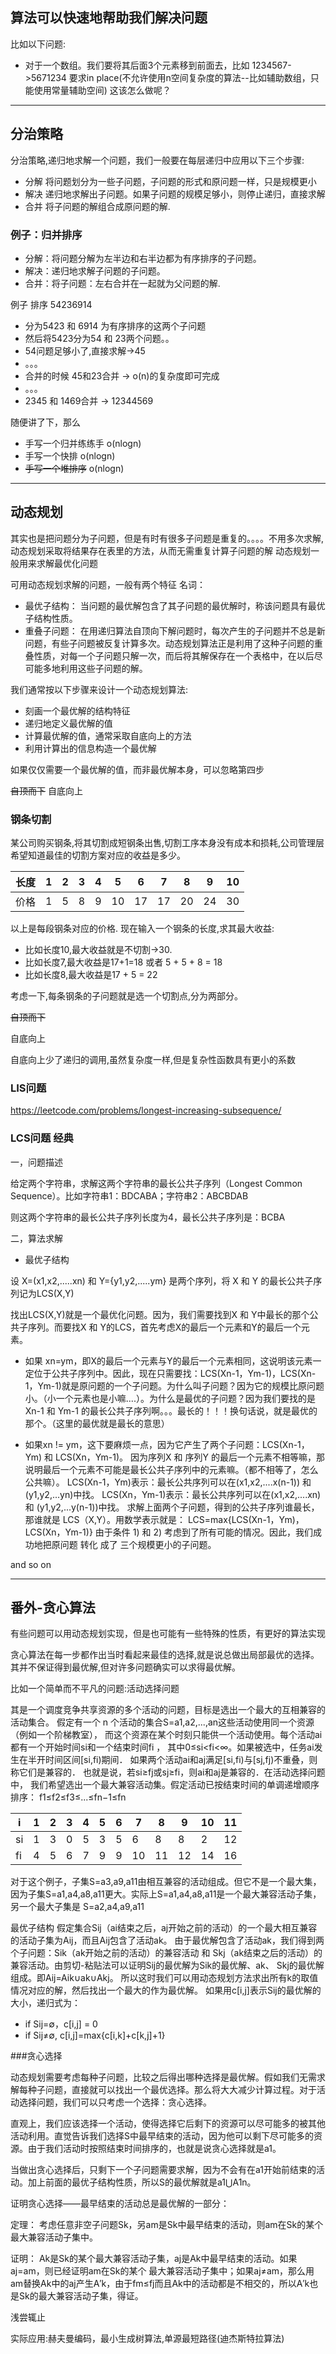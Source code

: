 ## 算法可以快速地帮助我们解决问题

比如以下问题:
* 对于一个数组。我们要将其后面3个元素移到前面去，比如 1234567->5671234
要求in place(不允许使用n空间复杂度的算法--比如辅助数组，只能使用常量辅助空间)
这该怎么做呢？
-------------------------------------
## 分治策略
分治策略,递归地求解一个问题，我们一般要在每层递归中应用以下三个步骤:
* 分解 将问题划分为一些子问题，子问题的形式和原问题一样，只是规模更小
* 解决 递归地求解出子问题。如果子问题的规模足够小，则停止递归，直接求解
* 合并 将子问题的解组合成原问题的解.

### 例子：归并排序
* 分解：将问题分解为左半边和右半边都为有序排序的子问题。
* 解决：递归地求解子问题的子问题。
* 合并：将子问题：左右合并在一起就为父问题的解.

例子 排序 54236914
* 分为5423 和 6914 为有序排序的这两个子问题
* 然后将5423分为54 和 23两个问题。。
* 54问题足够小了,直接求解->45
* 。。。
* 合并的时候 45和23合并 -> o(n)的复杂度即可完成
* 。。。 
* 2345 和 1469合并 -> 12344569

随便讲了下，那么

* 手写一个归并练练手 o(nlogn)
* 手写一个快排 o(nlogn)
* ~~手写一个堆排序~~ o(nlogn)

--------------------------------------------------------


## 动态规划
其实也是把问题分为子问题，但是有时有很多子问题是重复的。。。。不用多次求解,动态规划采取将结果存在表里的方法，从而无需重复计算子问题的解
动态规划一般用来求解最优化问题

可用动态规划求解的问题，一般有两个特征
名词：
* 最优子结构： 当问题的最优解包含了其子问题的最优解时，称该问题具有最优子结构性质。
* 重叠子问题： 在用递归算法自顶向下解问题时，每次产生的子问题并不总是新问题，有些子问题被反复计算多次。动态规划算法正是利用了这种子问题的重叠性质，对每一个子问题只解一次，而后将其解保存在一个表格中，在以后尽可能多地利用这些子问题的解。

我们通常按以下步骤来设计一个动态规划算法:
* 刻画一个最优解的结构特征
* 递归地定义最优解的值
* 计算最优解的值，通常采取自底向上的方法
* 利用计算出的信息构造一个最优解

如果仅仅需要一个最优解的值，而非最优解本身，可以忽略第四步

~~自顶而下~~
自底向上

### 钢条切割

某公司购买钢条,将其切割成短钢条出售,切割工序本身没有成本和损耗,公司管理层希望知道最佳的切割方案对应的收益是多少。

长度| 1| 2| 3| 4| 5| 6| 7| 8| 9| 10
------| ------| ------| ------| ------| ------| ------| ------| ------| ------| ------
价格| 1| 5| 8| 9| 10| 17| 17| 20| 24| 30


以上是每段钢条对应的价格.
现在输入一个钢条的长度,求其最大收益:
* 比如长度10,最大收益就是不切割->30.
* 比如长度7,最大收益是17+1=18 或者 5 + 5 + 8 = 18
* 比如长度8,最大收益是17 + 5 = 22

考虑一下,每条钢条的子问题就是选一个切割点,分为两部分。

~~自顶而下~~

自底向上

自底向上少了递归的调用,虽然复杂度一样,但是复杂性函数具有更小的系数

### LIS问题
https://leetcode.com/problems/longest-increasing-subsequence/

### LCS问题 经典
一，问题描述

给定两个字符串，求解这两个字符串的最长公共子序列（Longest Common Sequence）。比如字符串1：BDCABA；字符串2：ABCBDAB

则这两个字符串的最长公共子序列长度为4，最长公共子序列是：BCBA

二，算法求解

* 最优子结构

设 X=(x1,x2,.....xn) 和 Y={y1,y2,.....ym} 是两个序列，将 X 和 Y 的最长公共子序列记为LCS(X,Y)

找出LCS(X,Y)就是一个最优化问题。因为，我们需要找到X 和 Y中最长的那个公共子序列。而要找X 和 Y的LCS，首先考虑X的最后一个元素和Y的最后一个元素。
* 如果 xn=ym，即X的最后一个元素与Y的最后一个元素相同，这说明该元素一定位于公共子序列中。因此，现在只需要找：LCS(Xn-1，Ym-1)，LCS(Xn-1，Ym-1)就是原问题的一个子问题。为什么叫子问题？因为它的规模比原问题小。（小一个元素也是小嘛....）。为什么是最优的子问题？因为我们要找的是Xn-1 和 Ym-1 的最长公共子序列啊。。。最长的！！！换句话说，就是最优的那个。（这里的最优就是最长的意思）

* 如果xn != ym，这下要麻烦一点，因为它产生了两个子问题：LCS(Xn-1，Ym) 和 LCS(Xn，Ym-1)。
因为序列X 和 序列Y 的最后一个元素不相等嘛，那说明最后一个元素不可能是最长公共子序列中的元素嘛。（都不相等了，怎么公共嘛）。
LCS(Xn-1，Ym)表示：最长公共序列可以在(x1,x2,....x(n-1)) 和 (y1,y2,...yn)中找。
LCS(Xn，Ym-1)表示：最长公共序列可以在(x1,x2,....xn) 和 (y1,y2,...y(n-1))中找。
求解上面两个子问题，得到的公共子序列谁最长，那谁就是 LCS（X,Y）。用数学表示就是：
LCS=max{LCS(Xn-1，Ym)，LCS(Xn，Ym-1)}
由于条件 1)  和  2)  考虑到了所有可能的情况。因此，我们成功地把原问题 转化 成了 三个规模更小的子问题。

and so on 

-----------------------------------------------------------

## 番外-贪心算法
有些问题可以用动态规划实现，但是也可能有一些特殊的性质，有更好的算法实现

贪心算法在每一步都作出当时看起来最佳的选择,就是说总做出局部最优的选择。其并不保证得到最优解,但对许多问题确实可以求得最优解。

比如一个简单而不平凡的问题:活动选择问题

其是一个调度竞争共享资源的多个活动的问题，目标是选出一个最大的互相兼容的活动集合。
假定有一个 n 个活动的集合S=a1,a2,...,an这些活动使用同一个资源（例如一个阶梯教室），
而这个资源在某个时刻只能供一个活动使用。每个活动ai都有一个开始时间si和一个结束时间fi ，
其中0≤si<fi<∞。如果被选中，任务ai发生在半开时间区间[si,fi)期间．
如果两个活动ai和aj满足[si,fi)与[sj,fj)不重叠，则称它们是兼容的．
也就是说，若si≥fj或sj≥fi，则ai和aj是兼容的．在活动选择问题中，
我们希望选出一个最大兼容活动集。假定活动已按结束时间的单调递增顺序排序：
f1≤f2≤f3≤...≤fn−1≤fn

i| 1| 2| 3| 4| 5| 6| 7| 8| 9| 10| 11 
------|------|------|------|------|------|------|------|------|------|------|------
si|1|3|0|5|3|5|6 |8	|8 |2 |12 | --
fi|4|5|6|7|9|9|10|11|12|14|16 | --

对于这个例子，子集S=a3,a9,a11由相互兼容的活动组成。但它不是一个最大集，因为子集S=a1,a4,a8,a11更大。实际上S=a1,a4,a8,a11是一个最大兼容活动子集，另一个最大子集是 
S=a2,a4,a9,a11

最优子结构
假定集合Sij（ai结束之后，aj开始之前的活动）的一个最大相互兼容的活动子集为Aij，而且Aij包含了活动ak。 由于最优解包含了活动ak，我们得到两个子问题：Sik（ak开始之前的活动）的兼容活动 和 Skj（ak结束之后的活动）的兼容活动。由剪切-粘贴法可以证明Sij的最优解为Sik的最优解、ak、 Skj的最优解组成。即Aij=Aik∪ak∪Akj。 
所以这时我们可以用动态规划方法求出所有k的取值情况对应的解，然后找出一个最大的作为最优解。 
如果用c[i,j]表示Sij的最优解的大小，递归式为：
* if Sij=∅，c[i,j] = 0
* if Sij≠∅, c[i,j]=max{c[i,k]+c[k,j]+1}

###贪心选择

 动态规划需要考虑每种子问题，比较之后得出哪种选择是最优解。假如我们无需求解每种子问题，直接就可以找出一个最优选择。那么将大大减少计算过程。对于活动选择问题，我们可以只考虑一个选择：贪心选择。
 
 直观上，我们应该选择一个活动，使得选择它后剩下的资源可以尽可能多的被其他活动利用。直觉告诉我们选择S中最早结束的活动，因为他可以剩下尽可能多的资源。由于我们活动时按照结束时间排序的，也就是说贪心选择就是a1。
 
 当做出贪心选择后，只剩下一个子问题需要求解，因为不会有在a1开始前结束的活动。加上前面的最优子结构性质，所以S的最优解就是a1⋃A1n。
 
 证明贪心选择——最早结束的活动总是最优解的一部分：
 
 定理： 考虑任意非空子问题Sk，另am是Sk中最早结束的活动，则am在Sk的某个最大兼容活动子集中。
 
 证明： Ak是Sk的某个最大兼容活动子集，aj是Ak中最早结束的活动。如果aj=am，则已经证明am在Sk的某个
 最大兼容活动子集中；如果aj≠am，那么用am替换Ak中的aj产生A′k，由于fm≤fj而且Ak中的活动都是不相交的，所以A′k也是Sk的最大兼容活动子集，得证。
 
浅尝辄止

实际应用:赫夫曼编码，最小生成树算法,单源最短路径(迪杰斯特拉算法)
